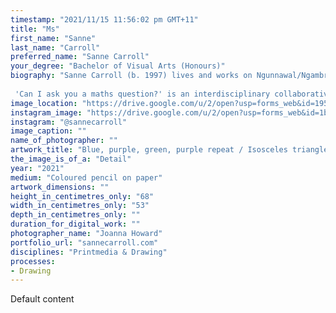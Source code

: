 ```yaml
---
timestamp: "2021/11/15 11:56:02 pm GMT+11"
title: "Ms"
first_name: "Sanne"
last_name: "Carroll"
preferred_name: "Sanne Carroll"
your_degree: "Bachelor of Visual Arts (Honours)"
biography: "Sanne Carroll (b. 1997) lives and works on Ngunnawal/Ngambri land (Canberra). Her practice-led research involves interdisciplinary collaboration between the visual arts and STEM fields. 
 
 'Can I ask you a maths question?' is an interdisciplinary collaborative project that explores methodologies in drawing and mathematics in the construction of patterned grids. The work begins with coloured grids drawn by hand, which are given to mathematicians to interpret and produce an algorithmic response. The project explores what is exchanged in the translation from human to algorithmic grids in terms of the grid's materiality, but also in the exchange of language and knowledge that arises from interdisciplinary collaborative work. As the grids, algorithms and collaborative relationships evolve, shared understandings of foreign concepts are developed and translated between languages of mathematics and drawing."
image_location: "https://drive.google.com/u/2/open?usp=forms_web&id=195lWBvZzGpDok40VBvHe06HQyQiDsvw-"
instagram_image: "https://drive.google.com/u/2/open?usp=forms_web&id=1bW5ZTufnVNoI8lT3gwsOkal5VODh1lCq"
instagram: "@sannecarroll"
image_caption: ""
name_of_photographer: ""
artwork_title: "Blue, purple, green, purple repeat / Isosceles triangles generated by tessellating hexagons"
the_image_is_of_a: "Detail"
year: "2021"
medium: "Coloured pencil on paper"
artwork_dimensions: ""
height_in_centimetres_only: "68"
width_in_centimetres_only: "53"
depth_in_centimetres_only: ""
duration_for_digital_work: ""
photographer_name: "Joanna Howard"
portfolio_url: "sannecarroll.com"
disciplines: "Printmedia & Drawing"
processes:
- Drawing
---
```


Default content